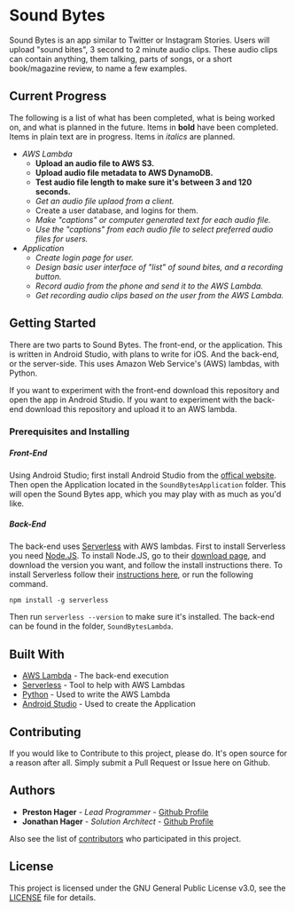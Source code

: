 # Sound Bytes

Sound Bytes is an app similar to Twitter or Instagram Stories.
Users will upload "sound bites", 3 second to 2 minute audio clips.
These audio clips can contain anything, them talking, parts of songs, or a short book/magazine review, to name a few examples.

## Current Progress

The following is a list of what has been completed, what is being worked on, and what is planned in the future.
Items in **bold** have been completed.
Items in plain text are in progress.
Items in *italics* are planned.

* *AWS Lambda*
  - **Upload an audio file to AWS S3.**
  - **Upload audio file metadata to AWS DynamoDB.**
  - **Test audio file length to make sure it's between 3 and 120 seconds.**
  - *Get an audio file uplaod from a client.*
  - Create a user database, and logins for them.
  - *Make "captions" or computer generated text for each audio file.*
  - *Use the "captions" from each audio file to select preferred audio files for users.*
* *Application*
  - *Create login page for user.*
  - *Design basic user interface of "list" of sound bites, and a recording button.*
  - *Record audio from the phone and send it to the AWS Lambda.*
  - *Get recording audio clips based on the user from the AWS Lambda.*

## Getting Started

There are two parts to Sound Bytes.
The front-end, or the application.
This is written in Android Studio, with plans to write for iOS.
And the back-end, or the server-side.
This uses Amazon Web Service's (AWS) lambdas, with Python.

If you want to experiment with the front-end download this repository and open the app in Android Studio.
If you want to experiment with the back-end download this repository and upload it to an AWS lambda.

### Prerequisites and Installing

##### Front-End

Using Android Studio; first install Android Studio from the [offical website](1).
Then open the Application located in the `SoundBytesApplication` folder.
This will open the Sound Bytes app, which you may play with as much as you'd like.

##### Back-End

The back-end uses [Serverless](2) with AWS lambdas.
First to install Serverless you need [Node.JS](3).
To install Node.JS, go to their [download page](4), and download the version you want, and follow the install instructions there.
To install Serverless follow their [instructions here](5), or run the following command.

```
npm install -g serverless
```

Then run `serverless --version` to make sure it's installed.
The back-end can be found in the folder, `SoundBytesLambda`.

## Built With

* [AWS Lambda](6) - The back-end execution
* [Serverless](2) - Tool to help with AWS Lambdas
* [Python](7) - Used to write the AWS Lambda
* [Android Studio](1) - Used to create the Application

## Contributing

If you would like to Contribute to this project, please do.
It's open source for a reason after all.
Simply submit a Pull Request or Issue here on Github.

## Authors

* **Preston Hager** - *Lead Programmer* - [Github Profile](https://github.com/PrestonHager)
* **Jonathan Hager** - *Solution Architect* - [Github Profile](https://github.com/JonathanHager)

Also see the list of [contributors](https://github.com/PrestonHager/SoundBytes/blob/master/CONTRIBUTORS.md) who participated in this project.

## License

This project is licensed under the GNU General Public License v3.0, see the [LICENSE](https://github.com/PrestonHager/SoundBytes/blob/master/LICENSE) file for details.

[1]: https://developer.android.com/studio/
[2]: https://serverless.com
[3]: https://nodejs.org/en/
[4]: https://nodejs.org/en/download/
[5]: https://serverless.com/framework/docs/providers/aws/guide/installation/
[6]: https://aws.amazon.com/lambda/
[7]: https://www.python.org
